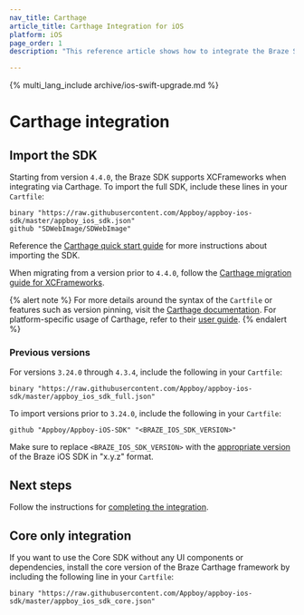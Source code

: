 ```yaml
---
nav_title: Carthage
article_title: Carthage Integration for iOS
platform: iOS
page_order: 1
description: "This reference article shows how to integrate the Braze SDK using Carthage for iOS."

---
```


{% multi_lang_include archive/ios-swift-upgrade.md %}

# Carthage integration

## Import the SDK

Starting from version `4.4.0`, the Braze SDK supports XCFrameworks when integrating via Carthage. To import the full SDK, include these lines in your `Cartfile`:
```
binary "https://raw.githubusercontent.com/Appboy/appboy-ios-sdk/master/appboy_ios_sdk.json"
github "SDWebImage/SDWebImage"
```

Reference the [Carthage quick start guide][1] for more instructions about importing the SDK.

When migrating from a version prior to `4.4.0`, follow the [Carthage migration guide for XCFrameworks][2].

{% alert note %}
For more details around the syntax of the `Cartfile` or features such as version pinning, visit the [Carthage documentation](https://github.com/Carthage/Carthage/blob/master/Documentation/Artifacts.md#cartfile). 
For platform-specific usage of Carthage, refer to their [user guide](https://github.com/Carthage/Carthage#if-youre-building-for-ios-tvos-or-watchos).
{% endalert %}

### Previous versions

For versions `3.24.0` through `4.3.4`, include the following in your `Cartfile`:
```
binary "https://raw.githubusercontent.com/Appboy/appboy-ios-sdk/master/appboy_ios_sdk_full.json"
```

To import versions prior to `3.24.0`, include the following in your `Cartfile`:
```
github "Appboy/Appboy-iOS-SDK" "<BRAZE_IOS_SDK_VERSION>"
```

Make sure to replace `<BRAZE_IOS_SDK_VERSION>` with the [appropriate version][4] of the Braze iOS SDK in "x.y.z" format.

## Next steps

Follow the instructions for [completing the integration][5].

## Core only integration

If you want to use the Core SDK without any UI components or dependencies, install the core version of the Braze Carthage framework by including the following line in your `Cartfile`:

```
binary "https://raw.githubusercontent.com/Appboy/appboy-ios-sdk/master/appboy_ios_sdk_core.json"
```

[1]: https://github.com/Carthage/Carthage#quick-start
[2]: https://github.com/Carthage/Carthage#migrating-a-project-from-framework-bundles-to-xcframeworks
[4]: https://github.com/Appboy/appboy-ios-sdk/releases
[5]: {{site.baseurl}}/developer_guide/platform_integration_guides/ios/initial_sdk_setup/completing_integration/
[6]: https://github.com/Carthage/Carthage/blob/master/Documentation/Artifacts.md#cartfile
